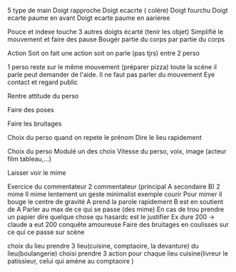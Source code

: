 5 type de main
Doigt rapproche
Doigt ecacrte ( colére)
Doigt fourchu
Doigt ecarte paume en avant
Doigt ecarte paume en aarieree

Pouce et indexe touche 3 autres doigts écarté (tenir les objet)
Simplifié le mouvement et faire des pause
Bougér partie du corps par partie du corps

Action
Soit on fait une action soit on parle (pas tjrs) entre 2 perso

1 perso reste sur le même mouvement (préparer pizza) toute la scéne il parle peut demander de l'aide. Il ne faut pas parler du mouvement
Eye contact et regard public

Rentre attitude du perso

Faire des poses

Faire les bruitages

Choix du perso quand on repete le prénom
Dire le lieu rapidement

Choix du perso
Modulé un des choix
Vitesse du perso, voix, image (acteur film tableau,...)


Laisser voir le mime

Exercice du commentateur
2 commentateur (principal A secondaire B) 2 mime
Il mime lentement un geste minimalist exemple courir
Pour mimer il bouge le centre de gravité
A prend la parole rapidement
B est en soutient de A
Parler au max de ce qui se passe (des mime)
En cas de trou prendre un papier dire quelque chose qu hasardc est le justifier
Ex dure 200 -> claude a eut 200 conquête amoureuse
Faire des bruitages en coulisses sur ce qui ce passe sur scène


choix du lieu
prendre 3 lieu(cuisine, comptaoire, la devanture) du lieu(boulangerie) choisi
prendre 3 action pour chaque lieu cuisine(livreur le patissieur, celui qui amène au comptaoire )